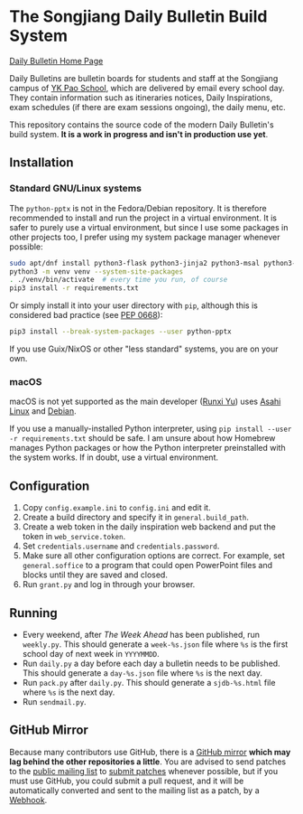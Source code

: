 # The Songjiang Daily Bulletin Build System

[Daily Bulletin Home Page](https://sj.ykps.net/sjdb/)

Daily Bulletins are bulletin boards for students and staff at the
Songjiang campus of [YK Pao School](https://ykpaoschool.cn), which are
delivered by email every school day. They contain information such as
itineraries notices, Daily Inspirations, exam schedules (if there are
exam sessions ongoing), the daily menu, etc.

This repository contains the source code of the modern Daily Bulletin's
build system. **It is a work in progress and isn't in production use
yet**.

## Installation

### Standard GNU/Linux systems

The `python-pptx` is not in the Fedora/Debian repository. It is
therefore recommended to install and run the project in a virtual
environment. It is safer to purely use a virtual environment, but since
I use some packages in other projects too, I prefer using my system
package manager whenever possible:

```sh
sudo apt/dnf install python3-flask python3-jinja2 python3-msal python3-requests
python3 -m venv venv --system-site-packages
. ./venv/bin/activate  # every time you run, of course
pip3 install -r requirements.txt
```

Or simply install it into your user directory with `pip`, although this
is considered bad practice (see
[PEP 0668](https://peps.python.org/pep-0668/)):

```sh
pip3 install --break-system-packages --user python-pptx
```

If you use Guix/NixOS or other "less standard" systems, you are on your
own.

### macOS
macOS is not yet supported as the main developer
([Runxi Yu](https://runxiyu.org/)) uses
[Asahi Linux](https://asahilinux.org/)
and [Debian](https://www.debian.org/).

If you use a manually-installed Python interpreter, using
`pip install --user -r requirements.txt` should be safe. I am unsure
about how Homebrew manages Python packages or how the Python interpreter
preinstalled with the system works. If in doubt, use a virtual
environment.

## Configuration
1. Copy `config.example.ini` to `config.ini` and edit it.
2. Create a build directory and specify it in `general.build_path`.
3. Create a web token in the daily inspiration web backend and put the
   token in `web_service.token`.
4. Set `credentials.username` and `credentials.password`.
5. Make sure all other configuration options are correct. For example,
   set `general.soffice` to a program that could open PowerPoint files
   and blocks until they are saved and closed.
6. Run `grant.py` and log in through your browser.

## Running
- Every weekend, after *The Week Ahead* has been published, run
  `weekly.py`. This should generate a `week-%s.json` file where `%s` is
  the first school day of next week in `YYYYMMDD`.
- Run `daily.py` a day before each day a bulletin needs to be published.
  This should generate a `day-%s.json` file where `%s` is the next day.
- Run `pack.py` after `daily.py`. This should generate a `sjdb-%s.html`
  file where `%s` is the next day.
- Run `sendmail.py`.

## GitHub Mirror

Because many contributors use GitHub, there is a
[GitHub mirror](https://github.com/runxiyu/sjdb-src)
**which may lag behind the other repositories a little**.
You are advised to send patches to the
[public mailing list](https://lists.sr.ht/~runxiyu/sjdb)
to
[submit patches](https://git-send-email.io)
whenever possible, but if you must use GitHub, you could submit a pull
request, and it will be automatically converted and sent to the mailing
list as a patch, by a [Webhook](https://git.runxiyu.org/runxiyu/current/hybrid.git/tree/hybrid.py).

